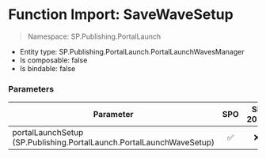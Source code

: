 # Function Import: SaveWaveSetup

> Namespace: SP.Publishing.PortalLaunch

- Entity type: SP.Publishing.PortalLaunch.PortalLaunchWavesManager
- Is composable: false
- Is bindable: false

### Parameters

Parameter | SPO | SP 2019 | SP 2016 | SP 2013
----------|:---:|:-------:|:-------:|:-------:
portalLaunchSetup (SP.Publishing.PortalLaunch.PortalLaunchWaveSetup) | ✅ | ❌ | ❌ | ❌